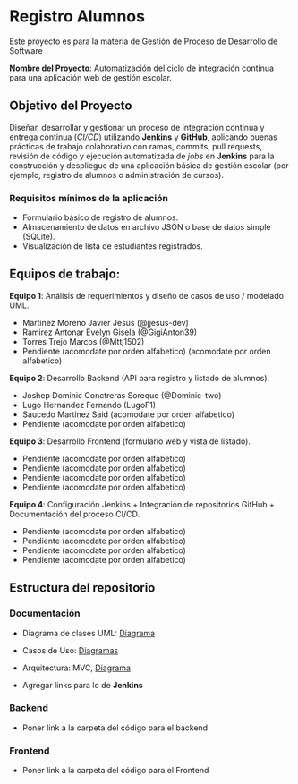 # Registro Alumnos

Este proyecto es para la materia de Gestión de Proceso de Desarrollo de Software

**Nombre del Proyecto**: Automatización del ciclo de integración continua para una aplicación web de gestión escolar.


## Objetivo del Proyecto

Diseñar, desarrollar y gestionar un proceso de integración continua y entrega continua (*CI/CD*) utilizando **Jenkins** y **GitHub**, aplicando buenas prácticas de trabajo colaborativo con ramas, commits, pull requests, revisión de código y ejecución automatizada de *jobs* en **Jenkins** para la construcción y despliegue de una aplicación básica de gestión escolar (por ejemplo, registro de alumnos o administración de cursos).

### Requisitos mínimos de la aplicación

- Formulario básico de registro de alumnos.
- Almacenamiento de datos en archivo JSON o base de datos simple (SQLite).
- Visualización de lista de estudiantes registrados.

## Equipos de trabajo:

**Equipo 1**: Análisis de requerimientos y diseño de casos de uso / modelado UML.

- Martínez Moreno Javier Jesús (@jjesus-dev)
- Ramirez Antonar Evelyn Gisela (@GigiAnton39)
- Torres Trejo Marcos (@Mttj1502)
- Pendiente (acomodate por orden alfabetico) (acomodate por orden alfabetico)

**Equipo 2**: Desarrollo Backend (API para registro y listado de alumnos).

- Joshep Dominic Conctreras Soreque (@Dominic-two)
- Lugo Hernández Fernando (LugoF1)
- Saucedo Martinez Said (acomodate por orden alfabetico)
- Pendiente (acomodate por orden alfabetico)

**Equipo 3**: Desarrollo Frontend (formulario web y vista de listado).

- Pendiente (acomodate por orden alfabetico)
- Pendiente (acomodate por orden alfabetico)
- Pendiente (acomodate por orden alfabetico)
- Pendiente (acomodate por orden alfabetico)

**Equipo 4**: Configuración Jenkins + Integración de repositorios GitHub +
Documentación del proceso CI/CD.

- Pendiente (acomodate por orden alfabetico)
- Pendiente (acomodate por orden alfabetico)
- Pendiente (acomodate por orden alfabetico)
- Pendiente (acomodate por orden alfabetico)

## Estructura del repositorio

### Documentación
- Diagrama de clases UML: [Diagrama](https://github.com/jjesus-dev/registro-alumnos/tree/develop/docs/DiagramaClases.png)
- Casos de Uso: [Diagramas](https://github.com/jjesus-dev/registro-alumnos/tree/develop/docs/casos-uso/diagramas)
- Arquitectura: MVC, [Diagrama](https://github.com/jjesus-dev/registro-alumnos/blob/develop/docs/DiagramaArquitectura.png)

- Agregar links para lo de **Jenkins**

### Backend

- Poner link a la carpeta del código para el backend

### Frontend

- Poner link a la carpeta del código para el Frontend

